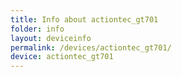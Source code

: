 ```yaml
---
title: Info about actiontec_gt701
folder: info
layout: deviceinfo
permalink: /devices/actiontec_gt701/
device: actiontec_gt701
---
```

